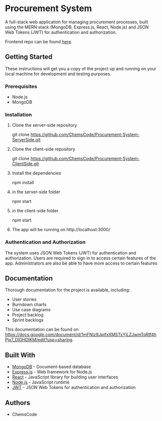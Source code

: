 # Procurement System

A full-stack web application for managing procurement processes, built using the MERN stack (MongoDB, Express.js, React, Node.js) and JSON Web Tokens (JWT) for authentication and authorization.

Frontend repo can be found [here](https://github.com/ChemsCode/Procurement-System-Frontend/tree/main).

## Getting Started

These instructions will get you a copy of the project up and running on your local machine for development and testing purposes.

### Prerequisites

- Node.js
- MongoDB

### Installation

1. Clone the server-side repository

    git clone https://github.com/ChemsCode/Procurement-System-ServerSide.git

2. Clone the client-side repository

    git clone https://github.com/ChemsCode/Procurement-System-ClientSide.git

3. Install the dependencies

    npm install

4. in the server-side folder

    npm start

5. in the client-side folder

    npm start

6. The app will be running on http://localhost:3000/

### Authentication and Authorization

The system uses JSON Web Tokens (JWT) for authentication and authorization. Users are required to sign in to access certain features of the app. Administrators are also be able to have more access to certain features 

## Documentation

Thorough documentation for the project is available, including:
- User stories
- Burndown charts
- Use case diagrams
- Project backlog
- Sprint backlogs

This documentation can be found on https://docs.google.com/document/d/1mFNIz9JpifxXMSTxYjLZJwmTqRtf4hPjx7_DlGHDIKM/edit?usp=sharing.

## Built With

- [MongoDB](https://www.mongodb.com/) - Document-based database
- [Express.js](https://expressjs.com/) - Web framework for Node.js
- [React](https://reactjs.org/) - JavaScript library for building user interfaces
- [Node.js](https://nodejs.org/) - JavaScript runtime
- [JWT](https://jwt.io/) - JSON Web Tokens for authentication and authorization

## Authors

- ChemsCode


